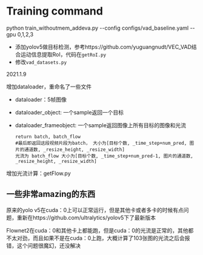 # Training command
python train_withoutmem_addeva.py --config configs/vad_baseline.yaml --gpu 0,1,2,3

- 添加yolov5做目标检测，参考https://github.com/yuguangnudt/VEC_VAD结合运动信息提取RoI，代码在`getRoI.py`
- 修改`vad_datasets.py`



2021.1.9

增加dataloader，重命名了一些文件

- dataloader：5帧图像

- dataloader_object: 一个sample返回一个目标

- dataloader_frameobject: 一个sample返回图像上所有目标的图像和光流

  ```
  return batch, batch_flow   
  #最后即返回这段视频片段为batch， 大小为[目标个数, _time_step+num_pred, 图片的通道数, _resize_height, _resize_width]
  光流为 batch_flow 大小为[目标个数, _time_step+num_pred-1, 图片的通道数, _resize_height, _resize_width]
  ```

增加光流计算：getFlow.py



## 一些非常amazing的东西

原来的yolo v5在cuda：0上可以正常运行，但是其他卡或者多卡的时候有点问题，重新在https://github.com/ultralytics/yolov5下了最新版本

Flownet2在cuda：0和其他卡上都能跑，但是cuda：0的光流是正常的，其他都不太对劲，而且如果不是在cuda：0上跑，大概计算了103张图的光流之后会报错，这个问题很魔幻，还没解决